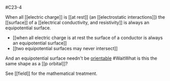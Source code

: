 #C23-4

When all [[electric charge]] is [[at rest]] (an [[electrostatic interactions]]) the [[surface]] of a [[electrical conductivity, and resistivity]] is always an equipotential surface.

- [[when all electric charge is at rest the surface of a conductor is always an equipotential surface]]
- [[two equipotential surfaces may never intersect]]

And an equipotential surface needn't be [orientable](obsidian://open?vault=Calculus%20Review&file=Multivariable%20Calculus%2FOperations%2FSurface%20integrals) #WaitWhat  is this the same shape as a [[p orbital]]?

See [[field]] for the mathematical treatment.
